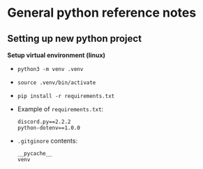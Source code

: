 # General python reference notes

## Setting up new python project

**Setup virtual environment (linux)**
- `python3 -m venv .venv`
- `source .venv/bin/activate`
- `pip install -r requirements.txt`
- Example of `requirements.txt`:

  ```
  discord.py==2.2.2
  python-dotenv==1.0.0
  ```
- `.gitginore` contents:

  ```
  __pycache__
  venv
  ```

